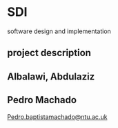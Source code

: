 # SDI
software design and implementation
## project description

## Albalawi, Abdulaziz

## Pedro Machado
Pedro.baptistamachado@ntu.ac.uk
